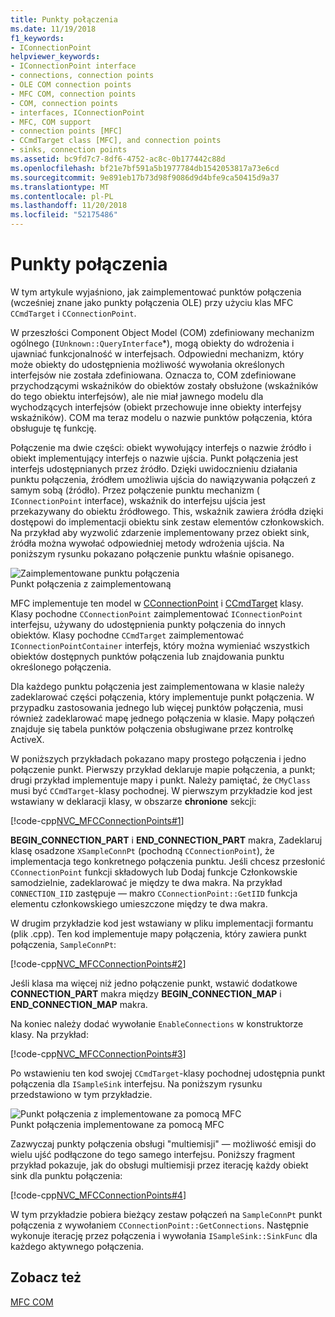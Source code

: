 ```yaml
---
title: Punkty połączenia
ms.date: 11/19/2018
f1_keywords:
- IConnectionPoint
helpviewer_keywords:
- IConnectionPoint interface
- connections, connection points
- OLE COM connection points
- MFC COM, connection points
- COM, connection points
- interfaces, IConnectionPoint
- MFC, COM support
- connection points [MFC]
- CCmdTarget class [MFC], and connection points
- sinks, connection points
ms.assetid: bc9fd7c7-8df6-4752-ac8c-0b177442c88d
ms.openlocfilehash: bf21e7bf591a5b1977784db1542053817a73e6cd
ms.sourcegitcommit: 9e891eb17b73d98f9086d9d4bfe9ca50415d9a37
ms.translationtype: MT
ms.contentlocale: pl-PL
ms.lasthandoff: 11/20/2018
ms.locfileid: "52175486"
---
```

# <a name="connection-points"></a>Punkty połączenia

W tym artykule wyjaśniono, jak zaimplementować punktów połączenia (wcześniej znane jako punkty połączenia OLE) przy użyciu klas MFC `CCmdTarget` i `CConnectionPoint`.

W przeszłości Component Object Model (COM) zdefiniowany mechanizm ogólnego (`IUnknown::QueryInterface`*), mogą obiekty do wdrożenia i ujawniać funkcjonalność w interfejsach. Odpowiedni mechanizm, który może obiekty do udostępnienia możliwość wywołania określonych interfejsów nie została zdefiniowana. Oznacza to, COM zdefiniowane przychodzącymi wskaźników do obiektów zostały obsłużone (wskaźników do tego obiektu interfejsów), ale nie miał jawnego modelu dla wychodzących interfejsów (obiekt przechowuje inne obiekty interfejsy wskaźników). COM ma teraz modelu o nazwie punktów połączenia, która obsługuje tę funkcję.

Połączenie ma dwie części: obiekt wywołujący interfejs o nazwie źródło i obiekt implementujący interfejs o nazwie ujścia. Punkt połączenia jest interfejs udostępnianych przez źródło. Dzięki uwidocznieniu działania punktu połączenia, źródłem umożliwia ujścia do nawiązywania połączeń z samym sobą (źródło). Przez połączenie punktu mechanizm ( `IConnectionPoint` interface), wskaźnik do interfejsu ujścia jest przekazywany do obiektu źródłowego. This, wskaźnik zawiera źródła dzięki dostępowi do implementacji obiektu sink zestaw elementów członkowskich. Na przykład aby wyzwolić zdarzenie implementowany przez obiekt sink, źródła można wywołać odpowiedniej metody wdrożenia ujścia. Na poniższym rysunku pokazano połączenie punktu właśnie opisanego.

![Zaimplementowane punktu połączenia](../mfc/media/vc37lh1.gif "zaimplementowane punktu połączenia") <br/>
Punkt połączenia z zaimplementowaną

MFC implementuje ten model w [CConnectionPoint](../mfc/reference/cconnectionpoint-class.md) i [CCmdTarget](../mfc/reference/ccmdtarget-class.md) klasy. Klasy pochodne `CConnectionPoint` zaimplementować `IConnectionPoint` interfejsu, używany do udostępnienia punkty połączenia do innych obiektów. Klasy pochodne `CCmdTarget` zaimplementować `IConnectionPointContainer` interfejs, który można wymieniać wszystkich obiektów dostępnych punktów połączenia lub znajdowania punktu określonego połączenia.

Dla każdego punktu połączenia jest zaimplementowana w klasie należy zadeklarować części połączenia, który implementuje punkt połączenia. W przypadku zastosowania jednego lub więcej punktów połączenia, musi również zadeklarować mapę jednego połączenia w klasie. Mapy połączeń znajduje się tabela punktów połączenia obsługiwane przez kontrolkę ActiveX.

W poniższych przykładach pokazano mapy prostego połączenia i jedno połączenie punkt. Pierwszy przykład deklaruje mapie połączenia, a punkt; drugi przykład implementuje mapy i punkt. Należy pamiętać, że `CMyClass` musi być `CCmdTarget`-klasy pochodnej. W pierwszym przykładzie kod jest wstawiany w deklaracji klasy, w obszarze **chronione** sekcji:

[!code-cpp[NVC_MFCConnectionPoints#1](../mfc/codesnippet/cpp/connection-points_1.h)]

**BEGIN_CONNECTION_PART** i **END_CONNECTION_PART** makra, Zadeklaruj klasę osadzone `XSampleConnPt` (pochodną `CConnectionPoint`), że implementacja tego konkretnego połączenia punktu. Jeśli chcesz przesłonić `CConnectionPoint` funkcji składowych lub Dodaj funkcje Członkowskie samodzielnie, zadeklarować je między te dwa makra. Na przykład `CONNECTION_IID` zastępuje — makro `CConnectionPoint::GetIID` funkcja elementu członkowskiego umieszczone między te dwa makra.

W drugim przykładzie kod jest wstawiany w pliku implementacji formantu (plik .cpp). Ten kod implementuje mapy połączenia, który zawiera punkt połączenia, `SampleConnPt`:

[!code-cpp[NVC_MFCConnectionPoints#2](../mfc/codesnippet/cpp/connection-points_2.cpp)]

Jeśli klasa ma więcej niż jedno połączenie punkt, wstawić dodatkowe **CONNECTION_PART** makra między **BEGIN_CONNECTION_MAP** i **END_CONNECTION_MAP** makra.

Na koniec należy dodać wywołanie `EnableConnections` w konstruktorze klasy. Na przykład:

[!code-cpp[NVC_MFCConnectionPoints#3](../mfc/codesnippet/cpp/connection-points_3.cpp)]

Po wstawieniu ten kod swojej `CCmdTarget`-klasy pochodnej udostępnia punkt połączenia dla `ISampleSink` interfejsu. Na poniższym rysunku przedstawiono w tym przykładzie.

![Punkt połączenia z implementowane za pomocą MFC](../mfc/media/vc37lh2.gif "punktu połączenia implementowane za pomocą MFC") <br/>
Punkt połączenia implementowane za pomocą MFC

Zazwyczaj punkty połączenia obsługi "multiemisji" — możliwość emisji do wielu ujść podłączone do tego samego interfejsu. Poniższy fragment przykład pokazuje, jak do obsługi multiemisji przez iterację każdy obiekt sink dla punktu połączenia:

[!code-cpp[NVC_MFCConnectionPoints#4](../mfc/codesnippet/cpp/connection-points_4.cpp)]

W tym przykładzie pobiera bieżący zestaw połączeń na `SampleConnPt` punkt połączenia z wywołaniem `CConnectionPoint::GetConnections`. Następnie wykonuje iterację przez połączenia i wywołania `ISampleSink::SinkFunc` dla każdego aktywnego połączenia.

## <a name="see-also"></a>Zobacz też

[MFC COM](../mfc/mfc-com.md)

